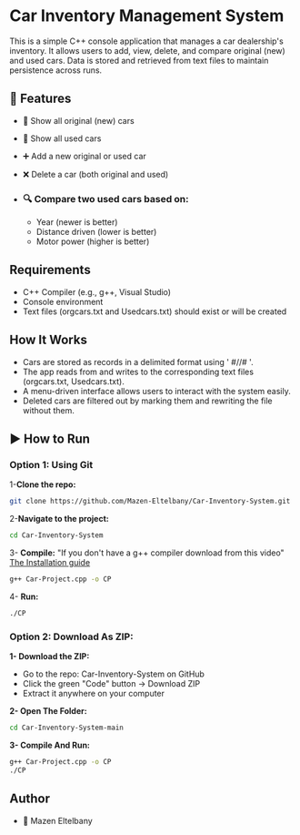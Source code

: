 # Car Inventory Management System

This is a simple C++ console application that manages a car dealership's inventory. It allows users to add, view, delete, and compare original (new) and used cars. Data is stored and retrieved from text files to maintain persistence across runs.

## 🧩 Features

- 📄 Show all original (new) cars
- 📄 Show all used cars
- ➕ Add a new original or used car
- ❌ Delete a car (both original and used)
- ### 🔍 Compare two used cars based on:

  - Year (newer is better)
  - Distance driven (lower is better)
  - Motor power (higher is better)

## Requirements

- C++ Compiler (e.g., g++, Visual Studio)
- Console environment
- Text files (orgcars.txt and Usedcars.txt) should exist or will be created

## How It Works

- Cars are stored as records in a delimited format using ' #//# '.
- The app reads from and writes to the corresponding text files (orgcars.txt, Usedcars.txt).
- A menu-driven interface allows users to interact with the system easily.
- Deleted cars are filtered out by marking them and rewriting the file without them.

## ▶️ How to Run

### Option 1: Using Git

1-**Clone the repo:**

```bash
git clone https://github.com/Mazen-Eltelbany/Car-Inventory-System.git
```

2-**Navigate to the project:**

```bash
cd Car-Inventory-System
```

3- **Compile:**
"If you don't have a g++ compiler download from this video"
<a href="https://youtu.be/GxFiUEO_3zM">The Installation guide</a>

```bash
g++ Car-Project.cpp -o CP
```

4- **Run:**

```bash
./CP
```

### Option 2: Download As ZIP:

**1- Download the ZIP:**

- Go to the repo: Car-Inventory-System on GitHub
- Click the green "Code" button → Download ZIP
- Extract it anywhere on your computer

**2- Open The Folder:**

```bash
cd Car-Inventory-System-main
```

**3- Compile And Run:**

```bash
g++ Car-Project.cpp -o CP
./CP
```

## Author

- 👤 Mazen Eltelbany
